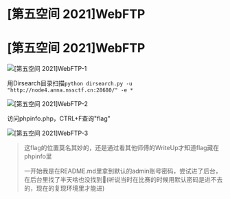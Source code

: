 # [第五空间 2021]WebFTP


# [第五空间 2021]WebFTP

![[第五空间 2021]WebFTP-1](https://pic.imgdb.cn/item/6537c737c458853aef45142a.jpg)

用Dirsearch目录扫描`python dirsearch.py -u "http://node4.anna.nssctf.cn:28680/" -e *`

![[第五空间 2021]WebFTP-2](https://pic.imgdb.cn/item/6537c67cc458853aef4026aa.jpg)

访问phpinfo.php，CTRL+F查询"flag"

![[第五空间 2021]WebFTP-3](https://pic.imgdb.cn/item/6537c849c458853aef4aebe6.jpg)

> 这flag的位置莫名其妙的，还是通过看其他师傅的WriteUp才知道flag藏在phpinfo里
>
> 一开始我是在README.md里拿到默认的admin账号密码，尝试进了后台，在后台里找了半天啥也没找到🤨(听说当时在比赛的时候用默认密码是进不去的，现在的复现环境里才能进)
